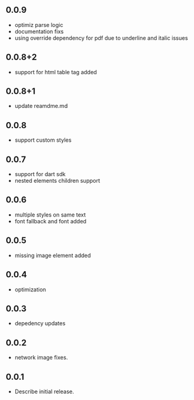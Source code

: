 ## 0.0.9

*  optimiz parse logic
*  documentation fixs
*  using override dependency for pdf due to underline and italic issues 

## 0.0.8+2

*  support for html table tag added
## 0.0.8+1

*  update reamdme.md
## 0.0.8

*  support custom styles

## 0.0.7

*  support for dart sdk
*  nested elements children support
## 0.0.6

*  multiple styles on same text
*  font fallback and font added 
## 0.0.5

*  missing image element added
## 0.0.4

*  optimization
## 0.0.3

*  depedency updates
## 0.0.2

*  network image fixes.
## 0.0.1

* Describe initial release.
